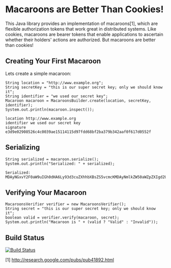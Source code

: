 Macaroons are Better Than Cookies!
==================================

This Java library provides an implementation of macaroons[1], which are flexible
authorization tokens that work great in distributed systems.  Like cookies,
macaroons are bearer tokens that enable applications to ascertain whether their
holders' actions are authorized.  But macaroons are better than cookies!


Creating Your First Macaroon
----------------------------------

Lets create a simple macaroon:
````
String location = "http://www.example.org";
String secretKey = "this is our super secret key; only we should know it";
String identifier = "we used our secret key";
Macaroon macaroon = MacaroonsBuilder.create(location, secretKey, identifier);
System.out.println(macaroon.inspect());
````

````
location http://www.example.org
identifier we used our secret key
signature e3d9e02908526c4c0039ae15114115d97fdd68bf2ba379b342aaf0f617d0552f
````


Serializing
----------------------------------

````
String serialized = macaroon.serialize();
System.out.println("Serialized: " + serialized);
````

````
Serialized: MDAyNGxvY2F0aW9uIGh0dHA6Ly93d3cuZXhhbXBsZS5vcmcKMDAyNmlkZW50aWZpZXIgd2UgdXNlZCBvdXIgc2VjcmV0IGtleQowMDJmc2lnbmF0dXJlIOPZ4CkIUmxMADmuFRFBFdl/3Wi/K6N5s0Kq8PYX0FUvCg==
````


Verifying Your Macaroon
----------------------------------

````
MacaroonsVerifier verifier = new MacaroonsVerifier();
String secret = "this is our super secret key; only we should know it";
boolean valid = verifier.verify(macaroon, secret);
System.out.println("Macaroon is " + (valid ? "Valid" : "Invalid"));
````


Build Status
--------------------

[![Build Status](https://travis-ci.org/nitram509/jmacaroons.svg?branch=master)](https://travis-ci.org/nitram509/jmacaroons)


[1] http://research.google.com/pubs/pub41892.html